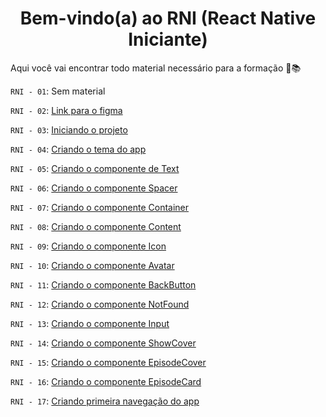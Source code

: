 
<h1 align="center" >Bem-vindo(a) ao RNI (React Native Iniciante)</h1>

Aqui você vai encontrar todo material necessário para a formação 🧩📚

`RNI - 01`: Sem material

`RNI - 02`: [Link para o figma](https://www.figma.com/file/0jGlxxKJD82RpG9FTRfecD/TVMaze?t=K1baqiMcffrY9Nd5-0)

`RNI - 03`: [Iniciando o projeto](https://github.com/ismaelsousa/RNI/tree/main/classes/rn-03)

`RNI - 04`: [Criando o tema do app](https://github.com/ismaelsousa/RNI/tree/main/classes/rn-04)

`RNI - 05`: [Criando o componente de Text](https://github.com/ismaelsousa/RNI/tree/main/classes/rn-05)

`RNI - 06`: [Criando o componente Spacer](https://github.com/ismaelsousa/RNI/tree/main/classes/rn-06)

`RNI - 07`: [Criando o componente Container](https://github.com/ismaelsousa/RNI/tree/main/classes/rn-07)

`RNI - 08`: [Criando o componente Content](https://github.com/ismaelsousa/RNI/tree/main/classes/rn-08)

`RNI - 09`: [Criando o componente Icon](https://github.com/ismaelsousa/RNI/tree/main/classes/rn-09)

`RNI - 10`: [Criando o componente Avatar](https://github.com/ismaelsousa/RNI/tree/main/classes/rn-10)

`RNI - 11`: [Criando o componente BackButton](https://github.com/ismaelsousa/RNI/tree/main/classes/rn-11)

`RNI - 12`: [Criando o componente NotFound](https://github.com/ismaelsousa/RNI/tree/main/classes/rn-12)

`RNI - 13`: [Criando o componente Input](https://github.com/ismaelsousa/RNI/tree/main/classes/rn-13)

`RNI - 14`: [Criando o componente ShowCover](https://github.com/ismaelsousa/RNI/tree/main/classes/rn-14)

`RNI - 15`: [Criando o componente EpisodeCover](https://github.com/ismaelsousa/RNI/tree/main/classes/rn-15)

`RNI - 16`: [Criando o componente EpisodeCard](https://github.com/ismaelsousa/RNI/tree/main/classes/rn-16)

`RNI - 17`: [Criando primeira navegação do app](https://github.com/ismaelsousa/RNI/tree/main/classes/rn-17)

